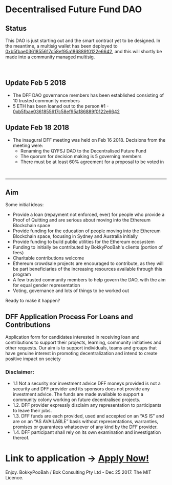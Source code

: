 # Decentralised Future Fund DAO

## Status

This DAO is just starting out and the smart contract yet to be designed. In the meantime, a multisig wallet has been deployed to
[0xb5fbae0361855617c58ef95a186889f0122e6642](https://etherscan.io/address/0xb5fbae0361855617c58ef95a186889f0122e6642), and this will shortly
be made into a community managed multisig.

<br />

## Update Feb 5 2018

* The DFF DAO governance members has been established consisting of 10 trusted community members
* 5 ETH has been loaned out to the person #1 - [0xb5fbae0361855617c58ef95a186889f0122e6642](https://etherscan.io/address/0xb5fbae0361855617c58ef95a186889f0122e6642#internaltx)

## Update Feb 18 2018

* The inaugural DFF meeting was held on Feb 16 2018. Decisions from the meeting were:
  * Renaming the QYFSJ DAO to the Decentralised Future Fund
  * The quorum for decision making is 5 governing members
  * There must be at least 60% agreement for a proposal to be voted in

<br />

<hr />

## Aim


Some initial ideas:

* Provide a loan (repayment not enforced, ever) for people who provide a Proof of Quitting and are serious about moving
  into the Ethereum Blockchain space
* Provide funding for the education of people moving into the Ethereum Blockchain space, focusing in Sydney and Australia initially
* Provide funding to build public utilities for the Ethereum ecosystem
* Funding to initially be contributed by BokkyPooBah's clients (portion of fees)
* Charitable contributions welcome
* Ethereum crowdsale projects are encouraged to contribute, as they will be part beneficiaries of the increasing resources
  available through this program
* A few trusted community members to help govern the DAO, with the aim for equal gender representation
* Voting, governance and lots of things to be worked out

Ready to make it happen?

## DFF Application Process For Loans and Contributions

Application form for candidates interested in receiving loan and contributions to support their projects, learning, community initiatives and other requests. Our aim is to support individuals, teams and groups that have genuine interest in promoting decentralization and intend to create positive impact on society

### Disclaimer:
* 1.1 Not a security nor investment advice
DFF moneys provided is not a security and DFF provider and its sponsors does not provide any investment advice.  The funds are made available to support a community colony working on future decentralised projects. 
* 1.2. DFF provider expressly disclaim any representation to participants to leave their jobs.
* 1.3. DFF funds are each provided, used and accepted on an “AS IS” and are on an “AS AVAILABLE” basis without representations, warranties, promises or guarantees whatsoever of any kind by the DFF provider.  
* 1.4. DFF participant shall rely on its own examination and investigation thereof. 

# Link to application -> <a href="https://goo.gl/forms/JPk9Nx9XTq76cKX32" target="_blank">Apply Now!</a>


Enjoy. BokkyPooBah / Bok Consulting Pty Ltd - Dec 25 2017. The MIT Licence.
